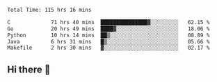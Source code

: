 <!--START_SECTION:waka-->

```txt
Total Time: 115 hrs 16 mins

C             71 hrs 40 mins  ███████████████▓░░░░░░░░░   62.15 %
Go            20 hrs 49 mins  ████▓░░░░░░░░░░░░░░░░░░░░   18.06 %
Python        10 hrs 14 mins  ██▒░░░░░░░░░░░░░░░░░░░░░░   08.89 %
Java          6 hrs 31 mins   █▒░░░░░░░░░░░░░░░░░░░░░░░   05.66 %
Makefile      2 hrs 30 mins   ▓░░░░░░░░░░░░░░░░░░░░░░░░   02.17 %
```

<!--END_SECTION:waka-->

## Hi there 👋

<!--
**prorok210/prorok210** is a ✨ _special_ ✨ repository because its `README.md` (this file) appears on your GitHub profile.

Here are some ideas to get you started:

- 🔭 I’m currently working on ...
- 🌱 I’m currently learning ...
- 👯 I’m looking to collaborate on ...
- 🤔 I’m looking for help with ...
- 💬 Ask me about ...
- 📫 How to reach me: ...
- 😄 Pronouns: ...
- ⚡ Fun fact: ...
-->
